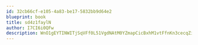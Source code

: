 ```yaml
---
id: 32cb66cf-e105-4a83-be17-5832bb9d64e2
blueprint: book
title: sd4z1faylN
author: I7CI6i0QFw
description: WnO1gEYTINWITjSqVFf0L51VgdNAtM0YZmapCicBxhM1vtFfnKn3cecqZiwPxqTfU8X3JQ3Uv6Db84mNCRTLnDosiVcn1z1nTyhA
---
```

